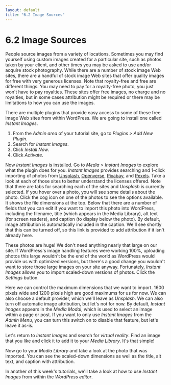 ```yaml
---
layout: default
title: "6.2 Image Sources"
---
```


# 6.2 Image Sources

People source images from a variety of locations. Sometimes you may find yourself using custom images created for a particular site, such as photos taken by your client, and other times you may be asked to use and/or acquire stock photography. While there are a number of stock image Web sites, there are a handful of stock image Web sites that offer quality images for free with very generous licenses. Note that royalty-free and free are different things. You may need to pay for a royalty-free photo, you just won't have to pay royalties. These sites offer free images, no charge and no royalties, but in some cases attribution might be required or there may be limitations to how you can use the images.

There are multiple plugins that provide easy access to some of these free image Web sites from within WordPress. We are going to install one called _Instant Images_.

1. From the _Admin area_ of your tutorial site, go to _Plugins > Add New Plugin_.
2. Search for _Instant Images_.
3. Click _Install Now_.
4. Click _Activate_.

Now _Instant Images_ is installed. Go to _Media > Instant Images_ to explore what the plugin does for you. _Instant Images_ provides searching and 1-click importing of photos from [Unsplash](https://unsplash.com/), [Openverse](https://openverse.org/), [Pixabay](https://pixabay.com/), and [Pexels](https://www.pexels.com/). Take a look at each of those sites to better understand the licenses offered. Note that there are tabs for searching each of the sites and _Unsplash_ is currently selected. If you hover over a photo, you will see some details about the photo. Click the cog icon on one of the photos to see the options available. It shows the file dimensions at the top. Below that there are a number of fields that you can edit if you want to import this photo into WordPress, including the filename, title (which appears in the Media Library), alt text (for screen readers), and caption (to display below the photo). By default, image attribution is automatically included in the caption. We'll see shortly that this can be turned off, so this link is provided to add attribution if it isn't already here.

These photos are huge! We don't need anything nearly that large on our site. If WordPress's image handling features were working 100%, uploading photos this large wouldn't be the end of the world as WordPress would provide us with optimized versions, but there's a good change you wouldn't want to store those large images on your site anyway. Fortunately, _Instant Images_ allows you to import scaled-down versions of photos. Click the _Settings_ button.

Here we can control the maximum dimensions that we want to import. 1600 pixels wide and 1200 pixels high are good maximums for us for now. We can also choose a default provider, which we'll leave as _Unsplash_. We can also turn off automatic image attribution, but let's not for now. By default, _Instant Images_ appears in the _Media Modal_, which is used to select an image within a page or post. If you want to only use _Instant Images_ from the _Admin Menu_, you can turn this switch on to disable that feature, but let's leave it as-is.

Let's return to _Instant Images_ and search for _virtual reality_. Find an image that you like and click it to add it to your _Media Library_. It's that simple!

Now go to your _Media Library_ and take a look at the photo that was imported. You can see the scaled-down dimensions as well as the title, alt text, and caption with attribution.

In another of this week's tutorials, we'll take a look at how to use _Instant Images_ from within the _WordPress editor_.

